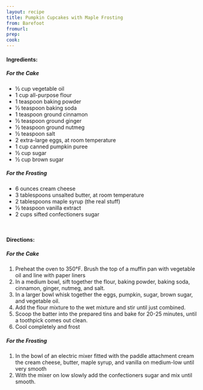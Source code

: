 ```yaml
---
layout: recipe
title: Pumpkin Cupcakes with Maple Frosting
from: Barefoot
fromurl: 
prep: 
cook: 
---
```


#### Ingredients:

##### For the Cake

* ½ cup vegetable oil
* 1 cup all-purpose flour
* 1 teaspoon baking powder
* ½ teaspoon baking soda
* 1 teaspoon ground cinnamon
* ½ teaspoon ground ginger
* ½ teaspoon ground nutmeg
* ½ teaspoon salt
* 2 extra-large eggs, at room temperature
* 1 cup canned pumpkin puree
* ½ cup sugar
* ½ cup brown sugar

##### For the Frosting

* 6 ounces cream cheese
* 3 tablespoons unsalted butter, at room temperature
* 2 tablespoons maple syrup (the real stuff)
* ½ teaspoon vanilla extract
* 2 cups sifted confectioners sugar

<br>

#### Directions:

##### For the Cake

1. Preheat the oven to 350°F. Brush the top of a muffin pan with vegetable oil and line with paper liners
2. In a medium bowl, sift together the flour, baking powder, baking soda, cinnamon, ginger, nutmeg, and salt. 
3. In a larger bowl whisk together the eggs, pumpkin, sugar, brown sugar, and vegetable oil.
4. Add the flour mixture to the wet mixture and stir until just combined.
5. Scoop the batter into the prepared tins and bake for 20-25 minutes, until a toothpick comes out clean.
6. Cool completely and frost

##### For the Frosting

1. In the bowl of an electric mixer fitted with the paddle attachment cream the cream cheese, butter, maple syrup, and vanilla on medium-low until very smooth
2. With the mixer on low slowly add the confectioners sugar and mix until smooth.
